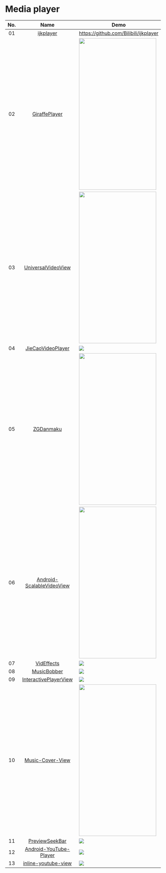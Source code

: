 Media player
======================
No. | Name | Demo
:---: | :---: | ---
01| [ijkplayer](https://github.com/Bilibili/ijkplayer) | https://github.com/Bilibili/ijkplayer
02| [GiraffePlayer](https://github.com/tcking/GiraffePlayer) | <img src="https://github.com/tcking/GiraffePlayer/raw/master/screencap/device-2015-10-28-142934.png" width="250" height="490">
03| [UniversalVideoView](https://github.com/linsea/UniversalVideoView) | <img src="https://github.com/linsea/UniversalVideoView/raw/master/screenshot/screen1.png" width="250" height="490">
04| [JieCaoVideoPlayer](https://github.com/lipangit/JieCaoVideoPlayer) | ![](https://github.com/lipangit/JieCaoVideoPlayer/releases/download/v5.3/j9.jpg)
05| [ZGDanmaku](https://github.com/zhgeaits/ZGDanmaku) | <img src="https://raw.githubusercontent.com/zhgeaits/ZGDanmaku/master/yy.png" width="250" height="490">
06| [Android-ScalableVideoView](https://github.com/yqritc/Android-ScalableVideoView) | <img src="https://github.com/yqritc/Android-ScalableVideoView/raw/master/sample/sample.gif" width="250" height="490">
07| [VidEffects](https://github.com/krazykira/VidEffects) | ![](https://cloud.githubusercontent.com/assets/2201511/9244235/e75ab7a8-41b2-11e5-90b7-33d944d1d6c8.png)
08| [MusicBobber](https://github.com/Cleveroad/MusicBobber) | ![](https://github.com/Cleveroad/MusicBobber/raw/master/images/demo.gif)
09| [InteractivePlayerView](https://github.com/iammert/InteractivePlayerView) | ![](https://raw.githubusercontent.com/iammert/InteractivePlayerView/master/art/art.png)
10| [Music-Cover-View](https://github.com/andremion/Music-Cover-View) | <img src="https://raw.githubusercontent.com/andremion/Music-Player/master/art/music_player_code.gif" width="250" height="490">
11| [PreviewSeekBar](https://github.com/rubensousa/PreviewSeekBar) | ![](https://github.com/rubensousa/PreviewSeekBar/raw/master/screenshots/sample.gif)
12| [Android-YouTube-Player](https://github.com/PierfrancescoSoffritti/Android-YouTube-Player) | ![](https://github.com/PierfrancescoSoffritti/AndroidYouTubePlayer/raw/master/pics/android-youtube-player.gif)
13| [inline-youtube-view](https://github.com/flipkart-incubator/inline-youtube-view) | ![](https://github.com/flipkart-incubator/inline-youtube-view/raw/master/youtube-activity-android.gif)